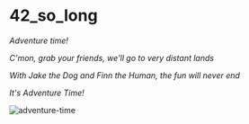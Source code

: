 # 42_so_long

*Adventure time!*

*C'mon, grab your friends, we'll go to very distant lands*

*With Jake the Dog and Finn the Human, the fun will never end*

*It's Adventure Time!*

![adventure-time](https://user-images.githubusercontent.com/25162290/138011428-677fc31c-4850-4012-a75b-b33bb6c16401.gif)
